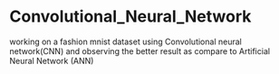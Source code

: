 # Convolutional_Neural_Network
working on a fashion mnist dataset using Convolutional neural network(CNN) and observing the better result as compare to Artificial Neural Network (ANN)
